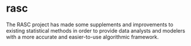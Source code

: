 # rasc
The RASC project has made some supplements and improvements to existing statistical methods in order to provide data analysts and modelers with a more accurate and easier-to-use algorithmic framework.
